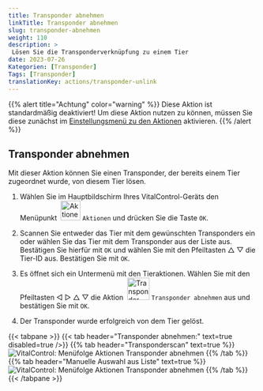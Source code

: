 ```yaml
---
title: Transponder abnehmen
linkTitle: Transponder abnehmen
slug: transponder-abnehmen
weight: 110
description: >
 Lösen Sie die Transponderverknüpfung zu einem Tier
date: 2023-07-26
Kategorien: [Transponder]
Tags: [Transponder]
translationKey: actions/transponder-unlink
---
```

{{% alert title="Achtung" color="warning" %}}
Diese Aktion ist standardmäßig deaktiviert! Um diese Aktion nutzen zu können, müssen Sie diese zunächst im [Einstellungsmenü zu den Aktionen](/docs/aktionen/einstellungen/) aktivieren.
{{% /alert %}}

## Transponder abnehmen

Mit dieser Aktion können Sie einen Transponder, der bereits einem Tier zugeordnet wurde, von diesem Tier lösen.

1. Wählen Sie im Hauptbildschirm Ihres VitalControl-Geräts den Menüpunkt &nbsp;<img src="/icons/actions.svg" width="40" align="bottom" alt="Aktionen" /> `Aktionen` und drücken Sie die Taste `OK`.

2. Scannen Sie entweder das Tier mit dem gewünschten Transponders ein oder wählen Sie das Tier mit dem Transponder aus der Liste aus. Bestätigen Sie hierfür mit `OK` und wählen Sie mit den Pfeiltasten △ ▽ die Tier-ID aus. Bestätigen Sie mit `OK`.

3. Es öffnet sich ein Untermenü mit den Tieraktionen. Wählen Sie mit den Pfeiltasten ◁ ▷ △ ▽ die Aktion &nbsp;<img src="/icons/actions/unlink-transponder.svg" width="45" align="bottom" alt="Transponder abnehmen" /> `Transponder abnehmen` aus und bestätigen Sie mit `OK`.

4. Der Transponder wurde erfolgreich von dem Tier gelöst.

{{< tabpane >}}
{{< tab header="Transponder abnehmen:" text=true disabled=true />}}
{{% tab header="Transponderscan" text=true %}}
![VitalControl: Menüfolge Aktionen Transponder abnehmen](../bilder/transponderabnehmen-transponderscan.png "Transponder abnehmen")
{{% /tab %}}
{{% tab header="Manuelle Auswahl aus Liste" text=true %}}
![VitalControl: Menüfolge Aktionen Transponder abnehmen](../bilder/transponderabnehmen.png "Transponder abnehmen")
{{% /tab %}}
{{< /tabpane >}}
